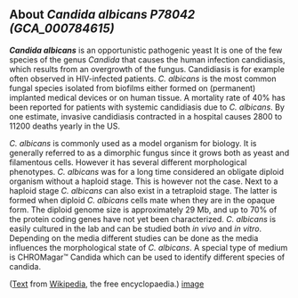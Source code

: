 About *Candida albicans P78042 (GCA\_000784615)* 
------------------------------------------------



***Candida albicans*** is an opportunistic pathogenic yeast It is one of
the few species of the genus *Candida* that causes the human infection
candidiasis, which results from an overgrowth of the fungus. Candidiasis
is for example often observed in HIV-infected patients. *C. albicans* is
the most common fungal species isolated from biofilms either formed on
(permanent) implanted medical devices or on human tissue. A mortality
rate of 40% has been reported for patients with systemic candidiasis due
to *C. albicans*. By one estimate, invasive candidiasis contracted in a
hospital causes 2800 to 11200 deaths yearly in the US.

*C. albicans* is commonly used as a model organism for biology. It is
generally referred to as a dimorphic fungus since it grows both as yeast
and filamentous cells. However it has several different morphological
phenotypes. *C. albicans* was for a long time considered an obligate
diploid organism without a haploid stage. This is however not the case.
Next to a haploid stage *C. albicans* can also exist in a tetraploid
stage. The latter is formed when diploid *C. albicans* cells mate when
they are in the opaque form. The diploid genome size is approximately
29 Mb, and up to 70% of the protein coding genes have not yet been
characterized. *C. albicans* is easily cultured in the lab and can be
studied both *in vivo* and *in vitro*. Depending on the media different
studies can be done as the media influences the morphological state of
*C. albicans*. A special type of medium is CHROMagar™ Candida which can
be used to identify different species of candida.

([Text](http://en.wikipedia.org/wiki/Candida_albicans) from
[Wikipedia](http://en.wikipedia.org/), the free encyclopaedia.)
[image](https://commons.wikimedia.org/wiki/File:SEM_of_C_albicans.tif)
